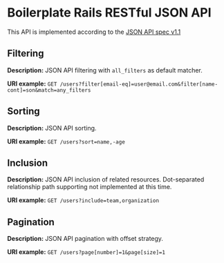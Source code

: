 # Boilerplate Rails RESTful JSON API

This API is implemented according to the [JSON API spec v1.1](https://jsonapi.org/format/1.1/)

## Filtering
**Description:** JSON API filtering with `all_filters` as default matcher.

**URI example:** `GET /users?filter[email-eq]=user@email.com&filter[name-cont]=son&match=any_filters`

## Sorting
**Description:** JSON API sorting.

**URI example:** `GET /users?sort=name,-age`

## Inclusion
**Description:** JSON API inclusion of related resources. Dot-separated relationship path supporting not implemented at this time.

**URI example:** `GET /users?include=team,organization`

## Pagination
**Description:** JSON API pagination with offset strategy.

**URI example:** `GET /users?page[number]=1&page[size]=1`
